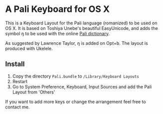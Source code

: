 # A Pali Keyboard for OS X

This is a Keyboard Layout for the Pali language (romanized) to be used on OS X.
It is based on Toshiya Unebe's beautiful EasyUnicode, and adds the symbol ŋ to be
used with the online [Pali dictionary](http://dsal.uchicago.edu/dictionaries/pali/).

As suggested by Lawrence Taylor, ŋ is added on Opt+b.
The layout is produced with Ukelele.

## Install
1. Copy the directory `Pali.bundle` to `/Library/Keyboard Layouts`
1. Restart
1. Go to System Preference, Keyboard, Input Sources and add the Pali Layout from 'Others'

If you want to add more keys or change the arrangement feel free to contact me.